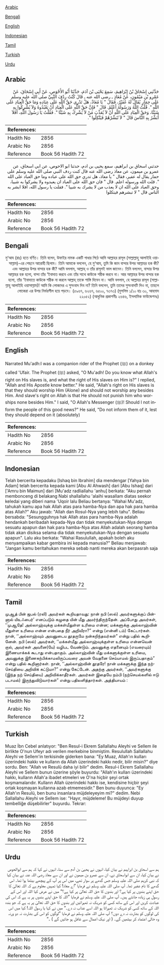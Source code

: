[Arabic](#arabic)

[Bengali](#bengali)

[English](#english)

[Indonesian](#indonesian)

[Tamil](#tamil)

[Turkish](#turkish)

[Urdu](#urdu)

## Arabic


<div dir="rtl" lang="ar" style={{fontSize:'larger',backgroundColor:'#f8f9fa',padding:20}}>
حَدَّثَنِي إِسْحَاقُ بْنُ إِبْرَاهِيمَ، سَمِعَ يَحْيَى بْنَ آدَمَ، حَدَّثَنَا أَبُو الأَحْوَصِ، عَنْ أَبِي إِسْحَاقَ، عَنْ عَمْرِو بْنِ مَيْمُونٍ، عَنْ مُعَاذٍ ـ رضى الله عنه ـ قَالَ كُنْتُ رِدْفَ النَّبِيِّ صلى الله عليه وسلم عَلَى حِمَارٍ يُقَالُ لَهُ عُفَيْرٌ، فَقَالَ ‏"‏ يَا مُعَاذُ، هَلْ تَدْرِي حَقَّ اللَّهِ عَلَى عِبَادِهِ وَمَا حَقُّ الْعِبَادِ عَلَى اللَّهِ ‏"‏‏.‏ قُلْتُ اللَّهُ وَرَسُولُهُ أَعْلَمُ‏.‏ قَالَ ‏"‏ فَإِنَّ حَقَّ اللَّهِ عَلَى الْعِبَادِ أَنْ يَعْبُدُوهُ وَلاَ يُشْرِكُوا بِهِ شَيْئًا، وَحَقَّ الْعِبَادِ عَلَى اللَّهِ أَنْ لاَ يُعَذِّبَ مَنْ لاَ يُشْرِكُ بِهِ شَيْئًا ‏"‏‏.‏ فَقُلْتُ يَا رَسُولَ اللَّهِ، أَفَلاَ أُبَشِّرُ بِهِ النَّاسَ قَالَ ‏"‏ لاَ تُبَشِّرْهُمْ فَيَتَّكِلُوا ‏"‏‏.‏
</div>
<div style={{backgroundColor:'#f8f9fa',padding:20, marginBottom: 10}}><table> <thead> <tr> <th>References:</th> <th></th> </tr> </thead> <tbody><tr><td>Hadith No</td><td>2856</td></tr><tr><td>Arabic No</td><td>2856</td></tr><tr><td>Reference</td><td>Book 56 Hadith 72</td></tr></tbody></table></div>


<div dir="rtl" lang="ar" style={{fontSize:'larger',backgroundColor:'#f8f9fa',padding:20}}>
حدثني اسحاق بن ابراهيم، سمع يحيى بن ادم، حدثنا ابو الاحوص، عن ابي اسحاق، عن عمرو بن ميمون، عن معاذ رضى الله عنه قال كنت ردف النبي صلى الله عليه وسلم على حمار يقال له عفير، فقال " يا معاذ، هل تدري حق الله على عباده وما حق العباد على الله ". قلت الله ورسوله اعلم. قال " فان حق الله على العباد ان يعبدوه ولا يشركوا به شييا، وحق العباد على الله ان لا يعذب من لا يشرك به شييا ". فقلت يا رسول الله، افلا ابشر به الناس قال " لا تبشرهم فيتكلوا
</div>
<div style={{backgroundColor:'#f8f9fa',padding:20, marginBottom: 10}}><table> <thead> <tr> <th>References:</th> <th></th> </tr> </thead> <tbody><tr><td>Hadith No</td><td>2856</td></tr><tr><td>Arabic No</td><td>2856</td></tr><tr><td>Reference</td><td>Book 56 Hadith 72</td></tr></tbody></table></div>

## Bengali


<div dir="rtl" lang="bn" style={{fontSize:'larger',backgroundColor:'#f8f9fa',padding:20}}>
মু‘আয (রাঃ) হতে বর্ণিত। তিনি বলেন, উফাইর নামক একটি গাধার পিঠে আমি আল্লাহর রাসূল (সাল্লাল্লাহু আলাইহি ওয়াসাল্লাম)-এর পেছনে আরোহী ছিলাম। তিনি আমাকে বললেন, হে মু‘আয, তুমি কি জান বান্দার উপর আল্লাহর হক কী? এবং আল্লাহর উপর বান্দার হক কী? আমি বললাম, আল্লাহ্ ও তাঁর রাসূলই ভাল জানেন। তিনি বললেন, বান্দার উপর আল্লাহর হক হলো, বান্দা তাঁর ‘ইবাদাত করবে এবং তাঁর সাথে কাউকে শরীক করবে না। আর আল্লাহর উপর বান্দার হক হলো, তাঁর ‘ইবাদাতে কাউকে শরীক না করলে আল্লাহ্ তাকে শাস্তি দিবেন না। আমি বললাম, হে আল্লাহর রাসূল (সাল্লাল্লাহু আলাইহি ওয়াসাল্লাম)! আমি কি লোকদের এ সুসংবাদ দিব না? তিনি বললেন, তুমি তাদের সুসংবাদটি দিও না, তাহলে লোকেরা এর উপর নির্ভরশীল হয়ে পড়বে। (৫৯৬৭, ৬২৬৭, ৬৫০০, ৭৩৭৩) (মুসলিম ১/১০ হাঃ ৩০, আহমাদ ২২০৫২) (আধুনিক প্রকাশনীঃ ২৬৪৬, ইসলামিক ফাউন্ডেশনঃ)
</div>
<div style={{backgroundColor:'#f8f9fa',padding:20, marginBottom: 10}}><table> <thead> <tr> <th>References:</th> <th></th> </tr> </thead> <tbody><tr><td>Hadith No</td><td>2856</td></tr><tr><td>Arabic No</td><td>2856</td></tr><tr><td>Reference</td><td>Book 56 Hadith 72</td></tr></tbody></table></div>

## English


<div dir="ltr" lang="en" style={{fontSize:'larger',backgroundColor:'#f8f9fa',padding:20}}>
Narrated Mu'adh:I was a companion rider of the Prophet (ﷺ) on a donkey called 'Ufair. The Prophet (ﷺ) asked, "O Mu'adh! Do you know what Allah's right on His slaves is, and what the right of His slaves on Him is?" I replied, "Allah and His Apostle know better." He said, "Allah's right on His slaves is that they should worship Him (Alone) and should not worship any besides Him. And slave's right on Allah is that He should not punish him who worships none besides Him." I said, "O Allah's Messenger (ﷺ)! Should I not inform the people of this good news?" He said, "Do not inform them of it, lest they should depend on it (absolutely)
</div>
<div style={{backgroundColor:'#f8f9fa',padding:20, marginBottom: 10}}><table> <thead> <tr> <th>References:</th> <th></th> </tr> </thead> <tbody><tr><td>Hadith No</td><td>2856</td></tr><tr><td>Arabic No</td><td>2856</td></tr><tr><td>Reference</td><td>Book 56 Hadith 72</td></tr></tbody></table></div>

## Indonesian


<div dir="ltr" lang="id" style={{fontSize:'larger',backgroundColor:'#f8f9fa',padding:20}}>
Telah bercerita kepadaku [Ishaq bin Ibrahim] dia mendengar [Yahya bin Adam] telah bercerita kepada kami [Abu Al Ahwash] dari [Abu Ishaq] dari ['Amru bin Maimun] dari [Mu'adz radliallahu 'anhu] berkata: "Aku pernah membonceng di belakang Nabi shallallahu 'alaihi wasallam diatas seekor keledai yang diberi nama 'Uqoir lalu Beliau bertanya: "Wahai Mu'adz, tahukah kamu apa hak Allah atas para hamba-Nya dan apa hak para hamba atas Allah?" Aku jawab: "Allah dan Rosul-Nya yang lebih tahu". Beliau bersabda: "Sesungguhnya hak Allah atas para hamba-Nya adalah hendankah beribadah kepada-Nya dan tidak menyekutukan-Nya dengan sesuatu apapun dan hak para hamba-Nya atas Allah adalah seorang hamba tidak akan disiksa selama dia tidak menyekutukan-Nya dengan sesuatu apapun". Lalu aku berkata: "Wahai Rasulullah, apakah boleh aku menyampaikan kabar gembira ini kepada manusia?" Beliau menjawab: "Jangan kamu beritahukan mereka sebab nanti mereka akan berpasrah saja
</div>
<div style={{backgroundColor:'#f8f9fa',padding:20, marginBottom: 10}}><table> <thead> <tr> <th>References:</th> <th></th> </tr> </thead> <tbody><tr><td>Hadith No</td><td>2856</td></tr><tr><td>Arabic No</td><td>2856</td></tr><tr><td>Reference</td><td>Book 56 Hadith 72</td></tr></tbody></table></div>

## Tamil


<div dir="ltr" lang="ta" style={{fontSize:'larger',backgroundColor:'#f8f9fa',padding:20}}>
முஆத் பின் ஜபல் (ரலி) அவர்கள் கூறியதாவது: நான் நபி (ஸல்) அவர்களுக்குப் பின்னால் யிஉஃபைர்’ எனப்படும் கழுதை யின் மீது அமர்ந்திருந்தேன். அப்போது அவர்கள், ‘‘முஆதே! அல்லாஹ்வுக்கு மக்கள்மீதுள்ள உரிமை என்ன; மக்களுக்கு அல்லாஹ்வின் மீதுள்ள உரிமை என்ன என்பதை நீர் அறிவீரா?” என்று (என்னி டம்) கேட்டார்கள். நான், ‘‘அல்லாஹ்வும் அவனுடைய தூதருமே நன்கறிந்தவர்கள்” என்று பதில் கூறினேன். நபி (ஸல்) அவர்கள், ‘‘மக்கள்மீது அல்லாஹ்வுக்குள்ள உரிமை என்னவென் றால், அவர்கள் அவனை(யே) வழிபட வேண்டும். அவனுக்கு எதனையும் (எவரையும்) இணையாக்கக் கூடாது என்பதாகும். அல்லாஹ்வின் மீது மக்களுக்குள்ள உரிமை, அவனுக்கு இணைகற்பிக்காமலிருப்பவரை அவன் வேதனை செய்யாமல் இருப்பதாகும்” என்று பதில் கூறினார்கள். நான், ‘‘அல்லாஹ்வின் தூதரே! நான் மக்களுக்கு இந்த நற்செய்தியை அறிவிக் கட்டுமா?” என்று கேட்டேன். அதற்கு அவர்கள், ‘‘அவர்களுக்கு (இந்த நற் செய்தியை) அறிவிக்காதீர்கள். அவர்கள் இதையே நம்பி (நற்செயல்களில் ஈடு படாமல்) இருந்துவிடுவார்கள்” என்று பதிலளித்தார்கள். அத்தியாயம் :
</div>
<div style={{backgroundColor:'#f8f9fa',padding:20, marginBottom: 10}}><table> <thead> <tr> <th>References:</th> <th></th> </tr> </thead> <tbody><tr><td>Hadith No</td><td>2856</td></tr><tr><td>Arabic No</td><td>2856</td></tr><tr><td>Reference</td><td>Book 56 Hadith 72</td></tr></tbody></table></div>

## Turkish


<div dir="ltr" lang="tr" style={{fontSize:'larger',backgroundColor:'#f8f9fa',padding:20}}>
Muaz İbn Cebel anlatıyor: "Ben Resul-i Ekrem Sallallahu Aleyhi ve Sellem ile birlikte O'nun Ufeyr adı verilen merkebine binmiştim. Resulullah Sallallahu Aleyhi ve Sellem'in terkisinde giderken bana: "Ey Muaz, Allah'ın kulları üzerindeki hakkı ve kulların da Allah üzerindeki hakkı nedir, bilir misin?" diye sordu. Ben: "Allah ve Resulü daha iyi bilir" dedim. Resul-i Ekrem Sallallahu Aleyhi ve Sellem bunun üzerine şöyle buyurdu: "Allah'ın kulları üzerindeki hakkı, kulların Allah'a ibadet etmeleri ve O'na hiçbir şeyi ortak koşmamalarıdır. Kulların Allah üzerindeki hakkı ise, kendisine hiçbir şeyi ortak koşmayan kullarına azab etmemesidir." Ben bunu duyunca: "Ey Allah'ın Resulü, ben bunu insanlara müjdeleyeyim mi?" dedim. Nebi Sallallahu Aleyhi ve Sellem ise: "Hayır, müjdeleme! Bu müjdeyi duyup tembelliğe düşebilirler" buyurdu. Tekrar:
</div>
<div style={{backgroundColor:'#f8f9fa',padding:20, marginBottom: 10}}><table> <thead> <tr> <th>References:</th> <th></th> </tr> </thead> <tbody><tr><td>Hadith No</td><td>2856</td></tr><tr><td>Arabic No</td><td>2856</td></tr><tr><td>Reference</td><td>Book 56 Hadith 72</td></tr></tbody></table></div>

## Urdu


<div dir="rtl" lang="ur" style={{fontSize:'larger',backgroundColor:'#f8f9fa',padding:20}}>
ہم سے اسحاق بن ابراہیم نے بیان کیا، انہوں نے یحییٰ بن آدم سے سنا، انہوں نے کہا کہ ہم سے ابوالحوص نے بیان کیا، ان سے ابواسحاق نے، ان سے عمرو بن میمون نے اور ان سے معاذ رضی اللہ عنہ نے بیان کیا کہ نبی کریم صلی اللہ علیہ وسلم جس گدھے پر سوار تھے، میں اس پر آپ کے پیچھے بیٹھا ہوا تھا۔ اس گدھے کا نام عفیر تھا۔ آپ صلی اللہ علیہ وسلم نے فرمایا ”اے معاذ! کیا تمہیں معلوم ہے کہ اللہ تعالیٰ کا حق اپنے بندوں پر کیا ہے؟ اور بندوں کا حق اللہ تعالیٰ پر کیا ہے؟“ میں نے عرض کیا اللہ اور اس کے رسول ہی زیادہ جانتے ہیں۔ آپ صلی اللہ علیہ وسلم نے فرمایا ”اللہ کا حق اپنے بندوں پر یہ ہے کہ اس کی عبادت کریں اور اس کے ساتھ کسی کو شریک نہ ٹھہرائیں اور بندوں کا حق اللہ تعالیٰ پر یہ ہے کہ جو بندہ اللہ کے ساتھ کسی کو شریک نہ ٹھہراتا ہو اللہ اسے عذاب نہ دے۔“ میں نے کہا یا رسول اللہ! کیا میں اس کی لوگوں کو بشارت نہ دے دوں؟ آپ صلی اللہ علیہ وسلم نے فرمایا ”لوگوں کو اس کی بشارت نہ دو ورنہ وہ خالی اعتماد کر بیٹھیں گے۔ ( اور نیک اعمال سے غافل ہو جائیں گے ) ۔“
</div>
<div style={{backgroundColor:'#f8f9fa',padding:20, marginBottom: 10}}><table> <thead> <tr> <th>References:</th> <th></th> </tr> </thead> <tbody><tr><td>Hadith No</td><td>2856</td></tr><tr><td>Arabic No</td><td>2856</td></tr><tr><td>Reference</td><td>Book 56 Hadith 72</td></tr></tbody></table></div>